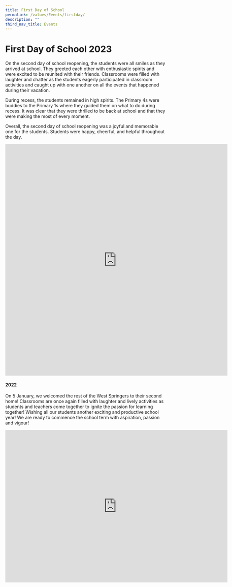 ```yaml
---
title: First Day of School
permalink: /values/Events/firstday/
description: ""
third_nav_title: Events
---
```

# First Day of School 2023

On the second day of school reopening, the students were all smiles as they arrived at school. They greeted each other with enthusiastic spirits and were excited to be reunited with their friends. Classrooms were filled with laughter and chatter as the students eagerly participated in classroom activities and caught up with one another on all the events that happened during their vacation.

During recess, the students remained in high spirits. The Primary 4s were buddies to the Primary 1s where they guided them on what to do during recess. It was clear that they were thrilled to be back at school and that they were making the most of every moment.

Overall, the second day of school reopening was a joyful and memorable one for the students. Students were happy, cheerful, and helpful throughout the day.

<iframe allowfullscreen="true" height="729" width="700" frameborder="0" src="https://docs.google.com/presentation/d/e/2PACX-1vSTmxcL00wJtund0knjqDbcYRnjAKHByuv6N8aVZ-PLk9lYrrcFbz2L6afwjBsCxNUm8E4T5j3dutbc/embed?start=false&amp;loop=false&amp;delayms=3000"></iframe>

#### 2022

On 5 January, we welcomed the rest of the West Springers to their second home! Classrooms are once again filled with laughter and lively activities as students and teachers come together to ignite the passion for learning together! Wishing all our students another exciting and productive school year! We are ready to commence the school term with aspiration, passion and vigour!
<iframe allowfullscreen="true" height="480" width="700" frameborder="0" src="https://docs.google.com/presentation/d/e/2PACX-1vQ3sCbEr-JO1zptGE6BMI6zNTBE959_-FunsEX3qGqiTfsaCCMnc9Atv07MUyhHe0olaQN3gAy_UOD-/embed?start=true&amp;loop=true&amp;delayms=3000"></iframe>